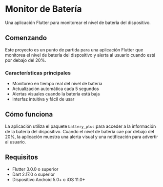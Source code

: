 # Monitor de Batería

Una aplicación Flutter para monitorear el nivel de batería del dispositivo.

## Comenzando

Este proyecto es un punto de partida para una aplicación Flutter que monitorea el nivel de batería del dispositivo y alerta al usuario cuando está por debajo del 20%.

### Características principales

- Monitoreo en tiempo real del nivel de batería
- Actualización automática cada 5 segundos
- Alertas visuales cuando la batería está baja
- Interfaz intuitiva y fácil de usar


## Cómo funciona

La aplicación utiliza el paquete `battery_plus` para acceder a la información de la batería del dispositivo. Cuando el nivel de batería cae por debajo del 20%, la aplicación muestra una alerta visual y una notificación para advertir al usuario.

## Requisitos

- Flutter 3.0.0 o superior
- Dart 2.17.0 o superior
- Dispositivo Android 5.0+ o iOS 11.0+


